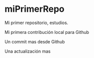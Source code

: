 # miPrimerRepo
Mi primer repositorio, estudios.

Mi primera contribución local para Github


Un commit mas desde Github

Una actualización mas
